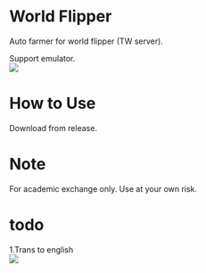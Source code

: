 # World Flipper
  Auto farmer for world flipper (TW server). <br>
  
  Support emulator.<br>
  ![](https://i.imgur.com/Lv1aycH.png)
  
# How to Use
  Download from release.
  
# Note
  For academic exchange only. Use at your own risk.
  

# todo
1.Trans to english<br>
  ![](https://i.imgur.com/7RJj3Gt.png)
